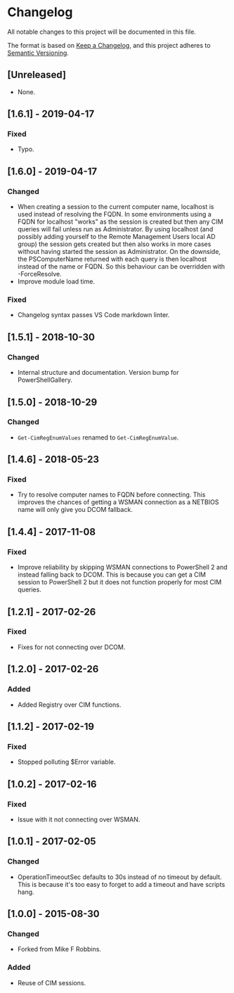 # Changelog

All notable changes to this project will be documented in this file.

The format is based on [Keep a Changelog](https://keepachangelog.com/en/1.0.0/),
and this project adheres to [Semantic Versioning](https://semver.org/spec/v2.0.0.html).

## [Unreleased]

- None.

## [1.6.1] - 2019-04-17

### Fixed

- Typo.

## [1.6.0] - 2019-04-17

### Changed

- When creating a session to the current computer name, localhost is used
  instead of resolving the FQDN. In some environments using a FQDN for localhost
  "works" as the session is created but then any CIM queries will fail unless
  run as Administrator.
  By using localhost (and possibly adding yourself to the Remote Management
  Users local AD group) the session gets created but then also works in more
  cases without having started the session as Administrator.
  On the downside, the PSComputerName returned with each query is then localhost
  instead of the name or FQDN.
  So this behaviour can be overridden with -ForceResolve.
- Improve module load time.

### Fixed

- Changelog syntax passes VS Code markdown linter.

## [1.5.1] - 2018-10-30

### Changed

- Internal structure and documentation. Version bump for PowerShellGallery.

## [1.5.0] - 2018-10-29

### Changed

- `Get-CimRegEnumValues` renamed to `Get-CimRegEnumValue`.

## [1.4.6] - 2018-05-23

### Fixed

- Try to resolve computer names to FQDN before connecting. This improves the
  chances of getting a WSMAN connection as a NETBIOS name will only give you
  DCOM fallback.

## [1.4.4] - 2017-11-08

### Fixed

- Improve reliability by skipping WSMAN connections to PowerShell 2 and instead
  falling back to DCOM. This is because you can get a CIM session to PowerShell
  2 but it does not function properly for most CIM queries.

## [1.2.1] - 2017-02-26

### Fixed

- Fixes for not connecting over DCOM.

## [1.2.0] - 2017-02-26

### Added

- Added Registry over CIM functions.

## [1.1.2] - 2017-02-19

### Fixed

- Stopped polluting $Error variable.

## [1.0.2] - 2017-02-16

### Fixed

- Issue with it not connecting over WSMAN.

## [1.0.1] - 2017-02-05

### Changed

- OperationTimeoutSec defaults to 30s instead of no timeout by default. This is
  because it's too easy to forget to add a timeout and have scripts hang.

## [1.0.0] - 2015-08-30

### Changed

- Forked from Mike F Robbins.

### Added

- Reuse of CIM sessions.
